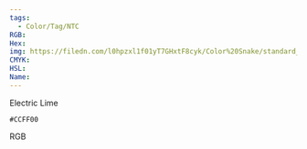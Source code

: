 ```yaml
---
tags:
  - Color/Tag/NTC
RGB:
Hex:
img: https://filedn.com/l0hpzxl1f01yT7GHxtF8cyk/Color%20Snake/standard_csv_to_svg//CCFF00.svg
CMYK:
HSL:
Name:
---
```

Electric Lime
```palette
#CCFF00
```
RGB
